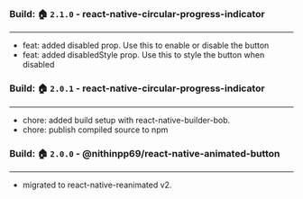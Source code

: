 ###  Build: 🏠 `2.1.0` - react-native-circular-progress-indicator

---
- feat: added disabled prop. Use this to enable or disable the button
- feat: added disabledStyle prop. Use this to style the button when disabled

###  Build: 🏠 `2.0.1` - react-native-circular-progress-indicator

---
- chore: added build setup with react-native-builder-bob.
- chore: publish compiled source to npm

###  Build: 🏠 `2.0.0` - @nithinpp69/react-native-animated-button

---
- migrated to react-native-reanimated v2. 
